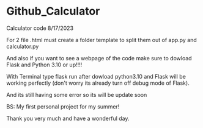 # Github_Calculator
Calculator code 8/17/2023

For 2 file .html must create a folder template to split them out of app.py and calculator.py

And also if you want to see a webpage of the code make sure to dowload Flask and Python 3.10 or up!!!!

With Terminal type flask run after dowload python3.10 and Flask will be working perfectly (don't worry its already turn off debug mode of Flask).

And its still having some error so its will be update soon 

BS: My first personal project for my summer!

Thank you very much and have a wonderful day.
